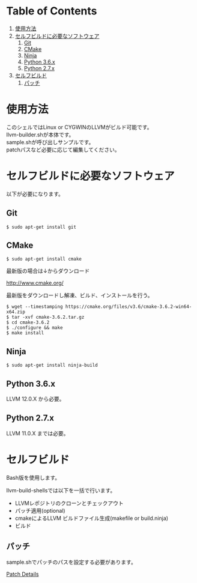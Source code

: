 
# Table of Contents

1.  [使用方法](#org561207b)
2.  [セルフビルドに必要なソフトウェア](#org1cb250c)
    1.  [Git](#org56b9e26)
    2.  [CMake](#orgc47509d)
    3.  [Ninja](#orgd276e28)
    4.  [Python 3.6.x](#org6b6e0de)
    5.  [Python 2.7.x](#orgcad9c5c)
3.  [セルフビルド](#org2ad2c74)
    1.  [パッチ](#org119bae5)



<a id="org561207b"></a>

# 使用方法

このシェルではLinux or CYGWINのLLVMがビルド可能です。  
llvm-builder.shが本体です。  
sample.shが呼び出しサンプルです。  
patchパスなど必要に応じて編集してください。  


<a id="org1cb250c"></a>

# セルフビルドに必要なソフトウェア

以下が必要になります。  


<a id="org56b9e26"></a>

## Git

    $ sudo apt-get install git


<a id="orgc47509d"></a>

## CMake

    $ sudo apt-get install cmake

最新版の場合は↓からダウンロード  

<http://www.cmake.org/>  

最新版をダウンロードし解凍、ビルド、インストールを行う。  

    $ wget --timestamping https://cmake.org/files/v3.6/cmake-3.6.2-win64-x64.zip
    $ tar -xvf cmake-3.6.2.tar.gz
    $ cd cmake-3.6.2
    $ ./configure && make
    $ make install


<a id="orgd276e28"></a>

## Ninja

    $ sudo apt-get install ninja-build


<a id="org6b6e0de"></a>

## Python 3.6.x

LLVM 12.0.X から必要。  


<a id="orgcad9c5c"></a>

## Python 2.7.x

LLVM 11.0.X までは必要。  


<a id="org2ad2c74"></a>

# セルフビルド

Bash版を使用します。  

llvm-build-shellsでは以下を一括で行います。  

-   LLVMレポジトリのクローンとチェックアウト
-   パッチ適用(optional)
-   cmakeによるLLVM ビルドファイル生成(makefile or build.ninja)
-   ビルド


<a id="org119bae5"></a>

## パッチ

sample.shでパッチのパスを設定する必要があります。  

[Patch Details](../patch/details.md)  

